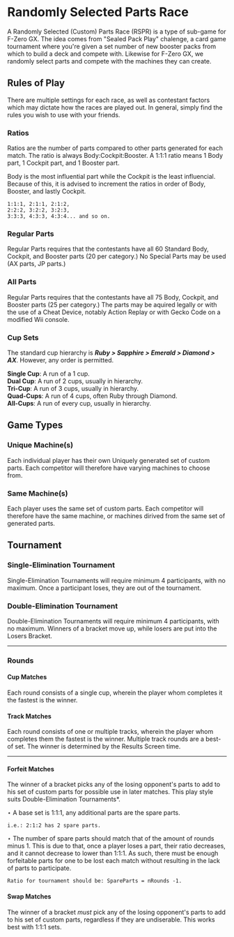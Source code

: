 Randomly Selected Parts Race
========
A Randomly Selected (Custom) Parts Race (RSPR) is a type of sub-game for F-Zero GX. The idea comes from "Sealed Pack Play" chalenge, a card game tournament where you're given a set number of new booster packs from which to build a deck and compete with. Likewise for F-Zero GX, we randomly select parts and compete with the machines they can create.

## Rules of Play

There are multiple settings for each race, as well as contestant factors which may dictate how the races are played out. In general, simply find the rules you wish to use with your friends.

### Ratios
Ratios are the number of parts compared to other parts generated for each match. The ratio is always Body:Cockpit:Booster. A 1:1:1 ratio means 1 Body part, 1 Cockpit part, and 1 Booster part.

Body is the most influential part while the Cockpit is the least influencial. Because of this, it is advised to increment the ratios in order of Body, Booster, and lastly Cockpit.

    1:1:1, 2:1:1, 2:1:2,
    2:2:2, 3:2:2, 3:2:3,
    3:3:3, 4:3:3, 4:3:4... and so on.

### Regular Parts
Regular Parts requires that the contestants have all 60 Standard Body, Cockpit, and Booster parts (20 per category.) No Special Parts may be used (AX parts, JP parts.)

### All Parts
Regular Parts requires that the contestants have all 75 Body, Cockpit, and Booster parts (25 per category.) The parts may be aquired legally or with the use of a Cheat Device, notably Action Replay or with Gecko Code on a modified Wii console.

### Cup Sets
The standard cup hierarchy is _**Ruby > Sapphire > Emerald > Diamond > AX**_. However, any order is permitted. 

**Single Cup**: A run of a 1 cup.  
**Dual Cup**: A run of 2 cups, usually in hierarchy.  
**Tri-Cup**: A run of 3 cups, usually in hierarchy.  
**Quad-Cups**: A run of 4 cups, often Ruby through Diamond.  
**All-Cups**: A run of every cup, usually in hierarchy.  

## Game Types

### Unique Machine(s)
Each individual player has their own Uniquely generated set of custom parts. Each competitor will therefore have varying machines to choose from.

### Same Machine(s)
Each player uses the same set of custom parts. Each competitor will therefore have the same machine, or machines dirived from the same set of generated parts.

## Tournament
### Single-Elimination Tournament
Single-Elimination Tournaments will require minimum 4 participants, with no maximum. Once a participant loses, they are out of the tournament.

### Double-Elimination Tournament
Double-Elimination Tournaments will require minimum 4 participants, with no maximum. Winners of a bracket move up, while losers are put into the Losers Bracket.

------

### Rounds
#### Cup Matches
Each round consists of a single cup, wherein the player whom completes it the fastest is the winner.

#### Track Matches
Each round consists of one or multiple tracks, wherein the player whom completes them the fastest is the winner. Multiple track rounds are a best-of set. The winner is determined by the Results Screen time.

------

#### Forfeit Matches
The winner of a bracket picks any of the losing opponent's parts to add to his set of custom parts for possible use in later matches. This play style suits Double-Elimination Tournaments*.

⋆ A base set is 1:1:1, any additional parts are the spare parts.

    i.e.: 2:1:2 has 2 spare parts.

⋆ The number of spare parts should match that of the amount of rounds minus 1. This is due to that, once a player loses a part, their ratio decreases, and it cannot decrease to lower than 1:1:1. As such, there must be enough forfeitable parts for one to be lost each match without resulting in the lack of parts to participate.

    Ratio for tournament should be: SpareParts = nRounds -1.

#### Swap Matches
The winner of a bracket *must* pick any of the losing opponent's parts to add to his set of custom parts, regardless if they are undiserable. This works best with 1:1:1 sets.
